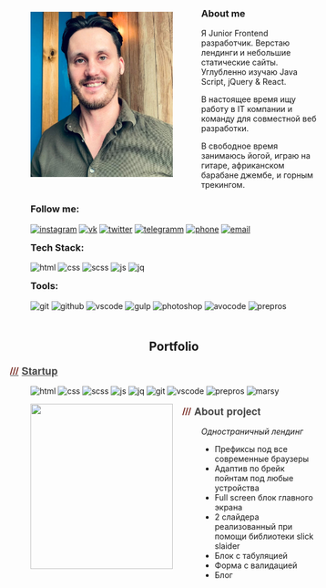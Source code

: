 <style type="text/css">
	.myphoto {
		position:relative;
		margin: 0px 50px 20px 0px; 
		flex: 0 0 250px;
		height: 290px;	
	}
	.img {
		position: absolute;
    	width: 100%;
    	height: 100%;
    	top: 0;
    	left: 0;
    	-o-object-fit: cover;
    	object-fit: cover;
	}
	.about-row {
		display:flex;
		align-items:center;
	}

	h3 {
		margin-top: 10px !important; 
	}
	.portfolio-row {
		display:flex;
	}
	.portfolio-img {
		position:relative;
		flex: 0 0 250px;
		height: 290px;
		margin: 0 50px 0 0;
	}
	.portfolio-img>img {
		position: absolute;
    	width: 100%;
    	height: 100%;
    	top: 0;
    	left: 0;
    	-o-object-fit: cover;
    	object-fit: cover;
	}
	h2 {
		text-align:center;
		margin-top: 50px;
	}
	span {
		font-style:italic;
	}

	.project-title:before {
	 padding-right: 0.3em;
    margin-left: -2em;
    content: "///";
    color: #701E16;
	}
	.project-title {
	 margin-bottom: 8px;
    font-family: 'Architects Daughter', 'Helvetica Neue', Helvetica, Arial, serif;
    font-size: 18px;
    font-weight: bold;
    color: #474747;
    text-indent: 3px;
	}
	a {
		transition: all 0.5s ease 0s;
	}
	a:hover {
		text-decoration: none;
		color: #701E16;
	}
	a:visited {
	text-decoration: none;
	}
	a:focus,
	a:active {
	outline: none;
	}
</style>

<div class="about-row">

<div class="myphoto"><img class="img" src="img/myphoto.jpg"/></div>

<div class="about">

<h3> About me </h3>

<p>Я Junior Frontend разработчик. Верстаю лендинги и небольшие статические сайты. Углубленно изучаю Java Script, jQuery & React.</p>

<p>В настоящее время ищу работу в IT компании и команду для совместной веб разработки.</p>

<p>В свободное время занимаюсь йогой, играю на гитаре, африканском барабане джембе,  и горным трекингом.</p>

</div>

</div>

<h3>Follow me:</h3>

[![instagram](https://img.shields.io/badge/INSTARAM-474747?style=flat&logo=instagram&logoColor=B83092)](https://www.instagram.com/seignior.anlarion/)
[![vk](https://img.shields.io/badge/VKONTACTE-474747?style=flat&logo=vk&logoColor=5181B8)](https://vk.com/larionov66)
[![twitter](https://img.shields.io/badge/TWITTER-474747?style=flat&logo=twitter&logoColor=209BF3)](https://twitter.com/larionov_anton1)
[![telegramm](https://img.shields.io/badge/TELEGRAMM-474747?style=flat&logo=telegram&logoColor=1D97C9)](https://t.me/AntonLarionov1)
[![phone](https://img.shields.io/badge/PHONE_+7_(988)_570_72_57-474747?style=flat&logo=apple&logoColor=D9D9D9)](tel:+79885707257)
[![email](https://img.shields.io/badge/EMAIL_larionovanton05@gmail.com-474747?style=flat&logo=gmail&logoColor=F44336)](mailto:larionovanton05@gmail.com)

<h3>Tech Stack:</h3>

![html](https://img.shields.io/badge/HTML5-474747?style=flat&logo=html5&logoColor=E34F26)
![css](https://img.shields.io/badge/CSS3-474747?style=flat&logo=css3&logoColor=117B11)
![scss](https://img.shields.io/badge/SCSS-474747?style=flat&logo=sass&logoColor=D05385)
![js](https://img.shields.io/badge/JAVASCRIPT-474747?style=flat&logo=javascript&logoColor=F7E01D)
![jq](https://img.shields.io/badge/JQUERY-474747?style=flat&logo=jquery&logoColor=193657)

<h3>Tools:</h3>

![git](https://img.shields.io/badge/GIT-474747?style=flat&logo=git&logoColor=DF4C37)
![github](https://img.shields.io/badge/GITHUB-474747?style=flat&logo=github&logoColor=000000)
![vscode](https://img.shields.io/badge/VSCODE-474747?style=flat&logo=Visualstudio&logoColor=0278CB)
![gulp](https://img.shields.io/badge/GULP-474747?style=flat&logo=gulp&logoColor=E84C51)
![photoshop](https://img.shields.io/badge/PHOTOSHOP-474747?style=flat&logo=adobephotoshop&logoColor=001E36)
![avocode](https://img.shields.io/badge/AVOCODE-474747?style=flat&logo=adobephotoshop&logoColor=00BD87)
![prepros](https://img.shields.io/badge/PREPROS-474747?style=flat&logo=webpack&logoColor=20C4E1)


<h2>Portfolio</h2>
<a href="https://larionov-anton.github.io/startup/" class="project-title">Startup</a>

![html](https://img.shields.io/badge/HTML5-701E16?style=plastic&logo=html5&logoColor=E34F26)
![css](https://img.shields.io/badge/CSS3-701E16?style=plastic&logo=css3&logoColor=117B11)
![scss](https://img.shields.io/badge/SCSS-701E16?style=plastic&logo=sass&logoColor=D05385)
![js](https://img.shields.io/badge/JAVASCRIPT-701E16?style=plastic&logo=javascript&logoColor=F7E01D)
![jq](https://img.shields.io/badge/JQUERY-701E16?style=plastic&logo=jquery&logoColor=193657)
![git](https://img.shields.io/badge/GIT-701E16?style=plastic&logo=git&logoColor=DF4C37)
![vscode](https://img.shields.io/badge/VSCODE-701E16?style=plastic&logo=Visualstudio&logoColor=0278CB)
![prepros](https://img.shields.io/badge/PREPROS-701E16?style=plastic&logo=webpack&logoColor=20C4E1)
![marsy](https://img.shields.io/badge/MARSY-701E16?style=plastic&logo=adobephotoshop&logoColor=FCEC7D)

<div class="portfolio-row">
<a href="https://larionov-anton.github.io/startup/" class="portfolio-img"><img src="img/startup.png"/></a>
<div class="info">
<div class="project-title">About project</div>
<p><span>Одностраничный лендинг</span></p>
<ul>
<li>Префиксы под все современные браузеры</li>
<li>Адаптив по брейк пойнтам под любые устройства </li>
<li>Full screen блок главного экрана</li>
<li>2 слайдера реализованный при помощи библиотеки slick slaider</li>
<li>Блок с табуляцией</li>
<li>Форма с валидацией</li>
<li>Блог</li>
</ul>
</div>
</div>




